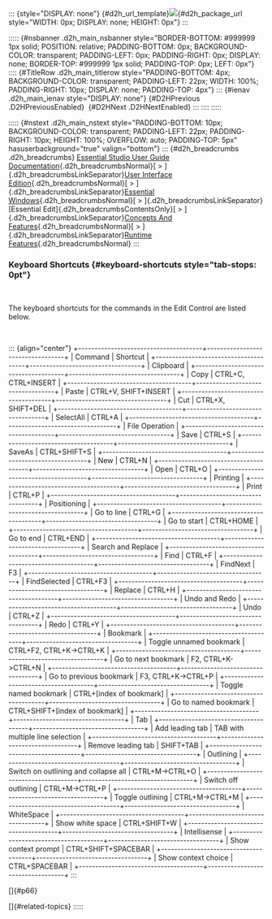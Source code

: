 ::: {style="DISPLAY: none"}
[](ms-xhelp:///?Id=d2h_url_template){#d2h_url_template}![](!package_url!){#d2h_package_url style="WIDTH: 0px; DISPLAY: none; HEIGHT: 0px"}
:::

::::: {#nsbanner .d2h_main_nsbanner style="BORDER-BOTTOM: #999999 1px solid; POSITION: relative; PADDING-BOTTOM: 0px; BACKGROUND-COLOR: transparent; PADDING-LEFT: 0px; PADDING-RIGHT: 0px; DISPLAY: none; BORDER-TOP: #999999 1px solid; PADDING-TOP: 0px; LEFT: 0px"}
:::: {#TitleRow .d2h_main_titlerow style="PADDING-BOTTOM: 4px; BACKGROUND-COLOR: transparent; PADDING-LEFT: 22px; WIDTH: 100%; PADDING-RIGHT: 10px; DISPLAY: none; PADDING-TOP: 4px"}
::: {#ienav .d2h_main_ienav style="DISPLAY: none"}
[](ms-xhelp:///?Id=1b5e209e-c369-41ec-9f52-ac2f421614e1){#D2HPrevious .D2HPreviousEnabled}  [](ms-xhelp:///?Id=c32c8d0b-101d-4593-b28e-661a84f95e5a){#D2HNext .D2HNextEnabled}
:::
::::
:::::

::::: {#nstext .d2h_main_nstext style="PADDING-BOTTOM: 10px; BACKGROUND-COLOR: transparent; PADDING-LEFT: 22px; PADDING-RIGHT: 10px; HEIGHT: 100%; OVERFLOW: auto; PADDING-TOP: 5px" hasuserbackground="true" valign="bottom"}
::: {#d2h_breadcrumbs .d2h_breadcrumbs}
[Essential Studio User Guide Documentation](ms-xhelp:///?Id=12457748-09e3-4d74-a240-8e049cedf030){.d2h_breadcrumbsNormal}[ \> ]{.d2h_breadcrumbsLinkSeparator}[User Interface Edition](ms-xhelp:///?Id=c29296b7-531c-413b-a0ec-488ca1f7f669){.d2h_breadcrumbsNormal}[ \> ]{.d2h_breadcrumbsLinkSeparator}[Essential Windows](ms-xhelp:///?Id=e60759d8-47a4-4570-9d7a-16a68d63f2ea){.d2h_breadcrumbsNormal}[ \> ]{.d2h_breadcrumbsLinkSeparator}[Essential Edit]{.d2h_breadcrumbsContentsOnly}[ \> ]{.d2h_breadcrumbsLinkSeparator}[Concepts And Features](ms-xhelp:///?Id=7c39cee6-8434-4711-a18e-efaba8ac85c0){.d2h_breadcrumbsNormal}[ \> ]{.d2h_breadcrumbsLinkSeparator}[Runtime Features](ms-xhelp:///?Id=f0192b3e-71b0-4238-abcc-482a4b1351ed){.d2h_breadcrumbsNormal}
:::

### Keyboard Shortcuts {#keyboard-shortcuts style="tab-stops: 0pt"}

 

The keyboard shortcuts for the commands in the Edit Control are listed below.

 

::: {align="center"}
+--------------------------------------+----------------------------------+
| Command                              | Shortcut                         |
+--------------------------------------+----------------------------------+
| Clipboard                                                               |
+--------------------------------------+----------------------------------+
| Copy                                 | CTRL+C, CTRL+INSERT              |
+--------------------------------------+----------------------------------+
| Paste                                | CTRL+V, SHIFT+INSERT             |
+--------------------------------------+----------------------------------+
| Cut                                  | CTRL+X, SHIFT+DEL                |
+--------------------------------------+----------------------------------+
| SelectAll                            | CTRL+A                           |
+--------------------------------------+----------------------------------+
| File Operation                                                          |
+--------------------------------------+----------------------------------+
| Save                                 | CTRL+S                           |
+--------------------------------------+----------------------------------+
| SaveAs                               | CTRL+SHIFT+S                     |
+--------------------------------------+----------------------------------+
| New                                  | CTRL+N                           |
+--------------------------------------+----------------------------------+
| Open                                 | CTRL+O                           |
+--------------------------------------+----------------------------------+
| Printing                                                                |
+--------------------------------------+----------------------------------+
| Print                                | CTRL+P                           |
+--------------------------------------+----------------------------------+
| Positioning                                                             |
+--------------------------------------+----------------------------------+
| Go to line                           | CTRL+G                           |
+--------------------------------------+----------------------------------+
| Go to start                          | CTRL+HOME                        |
+--------------------------------------+----------------------------------+
| Go to end                            | CTRL+END                         |
+--------------------------------------+----------------------------------+
| Search and Replace                                                      |
+--------------------------------------+----------------------------------+
| Find                                 | CTRL+F                           |
+--------------------------------------+----------------------------------+
| FindNext                             | F3                               |
+--------------------------------------+----------------------------------+
| FindSelected                         | CTRL+F3                          |
+--------------------------------------+----------------------------------+
| Replace                              | CTRL+H                           |
+--------------------------------------+----------------------------------+
| Undo and Redo                                                           |
+--------------------------------------+----------------------------------+
| Undo                                 | CTRL+Z                           |
+--------------------------------------+----------------------------------+
| Redo                                 | CTRL+Y                           |
+--------------------------------------+----------------------------------+
| Bookmark                                                                |
+--------------------------------------+----------------------------------+
| Toggle unnamed bookmark              | CTRL+F2, CTRL+K-\>CTRL+K         |
+--------------------------------------+----------------------------------+
| Go to next bookmark                  | F2, CTRL+K-\>CTRL+N              |
+--------------------------------------+----------------------------------+
| Go to previous bookmark              | F3, CTRL+K-\>CTRL+P              |
+--------------------------------------+----------------------------------+
| Toggle named bookmark                | CTRL+\[index of bookmark\]       |
+--------------------------------------+----------------------------------+
| Go to named bookmark                 | CTRL+SHIFT+\[index of bookmark\] |
+--------------------------------------+----------------------------------+
| Tab                                                                     |
+--------------------------------------+----------------------------------+
| Add leading tab                      | TAB with multiple line selection |
+--------------------------------------+----------------------------------+
| Remove leading tab                   | SHIFT+TAB                        |
+--------------------------------------+----------------------------------+
| Outlining                                                               |
+--------------------------------------+----------------------------------+
| Switch on outlining and collapse all | CTRL+M-\>CTRL+O                  |
+--------------------------------------+----------------------------------+
| Switch off outlining                 | CTRL+M-\>CTRL+P                  |
+--------------------------------------+----------------------------------+
| Toggle outlining                     | CTRL+M-\>CTRL+M                  |
+--------------------------------------+----------------------------------+
| WhiteSpace                                                              |
+--------------------------------------+----------------------------------+
| Show white space                     | CTRL+SHIFT+W                     |
+--------------------------------------+----------------------------------+
| Intellisense                                                            |
+--------------------------------------+----------------------------------+
| Show context prompt                  | CTRL+SHIFT+SPACEBAR              |
+--------------------------------------+----------------------------------+
| Show context choice                  | CTRL+SPACEBAR                    |
+--------------------------------------+----------------------------------+
:::

[]{#p66} 

[]{#related-topics}
:::::
